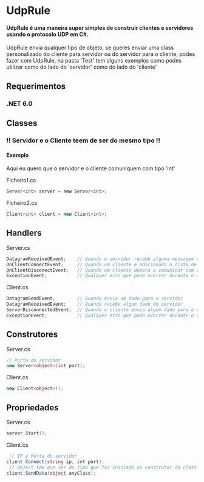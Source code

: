 # UdpRule

#### UdpRule é uma maneira super simples de construir clientes e servidores usando o protocolo UDP em C#.

UdpRule envia qualquer tipo de objeto, se queres enviar uma class personalizado do cliente para servidor ou do servidor para o cliente, podes fazer com UdpRule, na pasta 'Test' tem alguns exemplos como podes utilizar como do lado do 'servidor' como do lado do 'cliente'

## Requerimentos

### .NET 6.0


## Classes
### ‼️ Servidor e o Cliente teem de ser do mesmo tipo ‼️
#### Exemplo

Aqui eu quero que o servidor e o cliente comuniquem com tipo 'int' 

Ficheiro1.cs
``` csharp
Server<int> server = new Server<int>;
```

Ficheiro2.cs
``` csharp
Client<int> client = new Client<int>;
```

## Handlers

Server.cs
``` csharp
DatagramReceivedEvent;    // Quando o servidor recebe alguma mensagem do cliente
OnClientConnectEvent;     // Quando um cliente e adicionado a lista de clientes do servidor
OnClientDisconectEvent;   // Quando um cliente demora a comunicar com o servidor
ExceptionEvent;           // Qualquer erro que pode ocorrer durante o seu processo
```

Client.cs
``` csharp
DatagramSendEvent;        // Quando envia um dado para o servidor
DatagramReceivedEvent;    // Quando recebe algum dado do servidor
ServerDisconnectedEvent;  // Quando o cliente envia algum dado para o servidor mas o servidor esta offline
ExceptionEvent;           // Qualquer erro que pode ocorrer durante o seu processo
```

## Construtores

Server.cs
``` csharp
// Porta do servidor
new Server<object>(int port);
```

Client.cs
``` csharp
new Client<object>();
```

## Propriedades

Server.cs
``` csharp
server.Start();
```

Client.cs
``` csharp
 // IP e Porta do servidor
client.Connect(string ip, int port);
 // Object tem que ser do tipo que foi iniciado no construtor da class
client.SendData(object anyClass);
```
